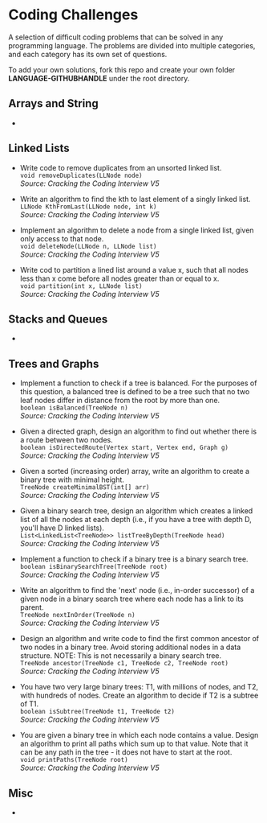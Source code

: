 Coding Challenges
=========
A selection of difficult coding problems that can be solved in any programming language. The problems are divided into multiple categories, and each category has its own set of questions.

To add your own solutions, fork this repo and create your own folder **LANGUAGE-GITHUBHANDLE** under the root directory.

## Arrays and String
- 

## Linked Lists
- Write code to remove duplicates from an unsorted linked list.  
```void removeDuplicates(LLNode node)```  
*Source: Cracking the Coding Interview V5*

- Write an algorithm to find the kth to last element of a singly linked list.  
```LLNode KthFromLast(LLNode node, int k)```  
*Source: Cracking the Coding Interview V5*

- Implement an algorithm to delete a node from a single linked list, given only access to that node.  
```void deleteNode(LLNode n, LLNode list)```  
*Source: Cracking the Coding Interview V5*

- Write cod to partition a lined list around a value x, such that all nodes less than x come
before all nodes greater than or equal to x.  
```void partition(int x, LLNode list)```  
*Source: Cracking the Coding Interview V5*

## Stacks and Queues
- 

## Trees and Graphs
- Implement a function to check if a tree is balanced. For the purposes of this question,
a balanced tree is defined to be a tree such that no two leaf nodes differ in distance
from the root by more than one.  
```boolean isBalanced(TreeNode n)```  
*Source: Cracking the Coding Interview V5*

- Given a directed graph, design an algorithm to find out whether there is a route
between two nodes.  
```boolean isDirectedRoute(Vertex start, Vertex end, Graph g)```  
*Source: Cracking the Coding Interview V5*

- Given a sorted (increasing order) array, write an algorithm to create a binary tree with
minimal height.  
```TreeNode createMinimalBST(int[] arr)```  
*Source: Cracking the Coding Interview V5*

- Given a binary search tree, design an algorithm which creates a linked list of all the
nodes at each depth (i.e., if you have a tree with depth D, you'll have D linked lists).  
```List<LinkedList<TreeNode>> listTreeByDepth(TreeNode head)```  
*Source: Cracking the Coding Interview V5*

- Implement a function to check if a binary tree is a binary search tree.  
```boolean isBinarySearchTree(TreeNode root)```  
*Source: Cracking the Coding Interview V5*

- Write an algorithm to find the 'next' node (i.e., in-order successor) of a given node in
a binary search tree where each node has a link to its parent.  
```TreeNode nextInOrder(TreeNode n)```  
*Source: Cracking the Coding Interview V5*

- Design an algorithm and write code to find the first common ancestor of two nodes
in a binary tree. Avoid storing additional nodes in a data structure. NOTE: This is not
necessarily a binary search tree.  
```TreeNode ancestor(TreeNode c1, TreeNode c2, TreeNode root)```  
*Source: Cracking the Coding Interview V5*

- You have two very large binary trees: T1, with millions of nodes, and T2, with hundreds
of nodes. Create an algorithm to decide if T2 is a subtree of T1.  
```boolean isSubtree(TreeNode t1, TreeNode t2)```  
*Source: Cracking the Coding Interview V5*

- You are given a binary tree in which each node contains a value. Design an algorithm
to print all paths which sum up to that value. Note that it can be any path in the tree -
it does not have to start at the root.  
```void printPaths(TreeNode root)```  
*Source: Cracking the Coding Interview V5*

## Misc
- 
